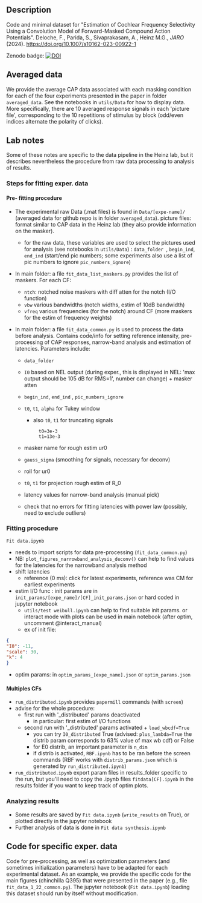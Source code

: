 

## Description 

Code and minimal dataset for "Estimation of Cochlear Frequency Selectivity Using a Convolution Model of Forward-Masked Compound Action Potentials".  Deloche, F., Parida, S., Sivaprakasam, A., Heinz M.G., *JARO* (2024). https://doi.org/10.1007/s10162-023-00922-1

Zenodo badge: [![DOI](https://zenodo.org/badge/476437527.svg)](https://zenodo.org/badge/latestdoi/476437527)



Averaged data
-------

We provide the average CAP data associated with each masking condition for each of the four experiments presented in the paper in folder `averaged_data`. See the notebooks in `utils/Data` for how to display data. More specifically, there are 10 averaged response signals in each 'picture file', corresponding to the 10 repetitions of stimulus by block (odd/even indices alternate the polarity of clicks).

## Lab notes 

Some of these notes are specific to the data pipeline in the Heinz lab, but it describes nevertheless the procedure from raw data processing to analysis of results.

### Steps for fitting exper. data

#### Pre- fitting procedure

* The experimental raw Data (.mat files) is found in `Data/[expe-name]/`  (averaged data for github repo is in folder `averaged_data`). picture files: format similar to CAP data in the Heinz lab (they also provide information on the  masker).

  * for the raw data, these variables are used to select the pictures used for analysis (see notebooks in `utils/Data`) : `data_folder `, `begin_ind`, `end_ind` (start/end pic numbers; some experiments also use a list of pic numbers to ignore `pic_numbers_ignore`)

* In main folder: a file `fit_data_list_maskers.py` provides the list of maskers. For each CF:

	* `ntch`: notched noise maskers with diff atten for the notch (I/O function)
	* `vbw` various bandwidths (notch widths, estim of 10dB bandwidth)
	* `vfreq` various frequencies (for the notch) around CF (more maskers for the estim of frequency weights)

* In main folder: a file `fit_data_common.py` is used to process the data before analysis. Contains code/info for setting reference intensity, pre-processing of CAP responses, narrow-band analysis and estimation of latencies. Parameters include:

	* `data_folder`

	* `I0` based on NEL output (during exper., this is displayed in NEL: 'max output should be 105 dB for RMS=1', number can change) + masker atten

	* `begin_ind`, `end_ind` , `pic_numbers_ignore`

	* `t0`, `t1`, `alpha` for Tukey window

		* also `t0`, `t1` for truncating signals 

				t0=3e-3
				t1=13e-3

	* masker name for rough estim ur0

	* `gauss_sigma` (smoothing for signals, necessary for deconv)

	* roll for ur0

	* `t0`, `t1` for projection rough estim of R_0

	* latency values for narrow-band analysis (manual pick)

	* check that no errors for fitting latencies with power law (possibly, need to exclude outliers)



### Fitting procedure

`Fit data.ipynb`

* needs to import scripts for data pre-processing (`fit_data_common.py`)
* NB: `plot_figures_narrowband_analysis_deconv()` can help to find values for the latencies for the narrowband analysis method
* shift latencies
	* reference (0 ms): click for latest experiments, reference was CM for earliest experiments
* estim I/O func : init params are in `init_params/[expe_name]/[CF]_init_params.json` or hard coded in jupyter notebook
  * `utils/test weibull.ipynb` can help to find suitable init  params. or interact mode with plots can be used in main notebook (after optim, uncomment @interact_manual)
  * ex of init file:

```json
{
"I0": -11,
"scale": 30,
"k": 4
}
```

 * optim params: in `optim_params_[expe_name].json` or `optim_params.json`

#### Multiples CFs

* `run_distributed.ipynb` provides `papermill` commands (with `screen`)
* advise for the whole procedure:
	* first run with '_distributed' params deactivated 
		* in particular: first estim of I/O functions
	* second run with '_distributed' params activated  + `load_wbcdf=True`
		* you can try `I0_distributed` True (advised: `plus_lambda=True` the distrib param corresponds to 63% value of max wb cdf) or False
		* for E0 distrib, an important parameter is `n_dim`
		* if distrib is activated, `RBF.ipynb` has to be ran before the screen commands (RBF works with `distrib_params.json` which is generated by `run_distributed.ipynb`)
* `run_distributed.ipynb` export param files in results_folder specific to the run, but you'll need to copy the .ipynb files `fitdata[CF].ipynb` in the results folder if you want to keep track of optim plots.

### Analyzing results

* Some results are saved by `Fit data.ipynb`  (`write_results` on True), or plotted directly in the jupyter notebook
* Further analysis of data is done in `Fit data synthesis.ipynb`



Code for specific exper. data
------

Code for pre-processing, as well as optimization parameters (and sometimes initialization parameters) have to be adapted for each experimental dataset. As an example, we provide the specific code for the main figures (chinchilla Q395) that were presented in the paper (e.g., file `fit_data_1_22_common.py`). The jupyter notebook (`Fit data.ipynb`) loading this dataset should run by itself without modification.
